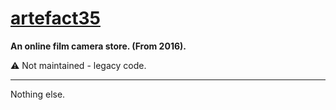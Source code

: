 # [artefact35](https://artefact35.co)

**An online film camera store. (From 2016).**

⚠️ Not maintained - legacy code.

---
Nothing else.
